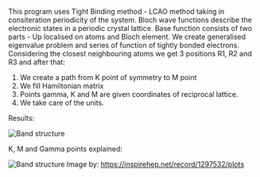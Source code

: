 This program uses Tight Binding method - LCAO method taking in consiteration periodicity of the system. Bloch wave functions describe the electronic states in a periodic crystal lattice. Base function consists of two parts - Up localised on atoms and Bloch element.
We create generalised eigenvalue problem and series of function of tightly bonded electrons. 
Considering the closest neighbouring atoms we get 3 positions R1, R2 and R3 and after that:
1. We create a path from K point of symmetry to M point
2. We fill Hamiltonian matrix
3. Points gamma, K and M are given coordinates of reciprocal lattice.
4. We take care of the units.

Results:

![Band structure](https://github.com/tildekara/Band_structure_of_graphene/blob/master/band%20structure%20of%20graphene.png?raw=true)

K, M and Gamma points explained:

![Band structure](https://inspirehep.net/record/1297532/files/gr_lattice_BZ.png)
Image by: https://inspirehep.net/record/1297532/plots
